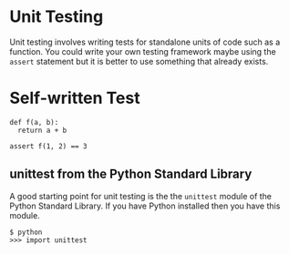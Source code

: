 # Unit Testing

Unit testing involves writing tests for standalone units of code such as a function. You could write your own testing framework maybe
using the `assert` statement but it is better to use something that already exists.


# Self-written Test

```
def f(a, b):
  return a + b
```

```
assert f(1, 2) == 3
```

## unittest from the Python Standard Library

A good starting point for  unit testing is the the `unittest` module of the Python Standard Library. If you have Python installed then you have
this module.

```
$ python
>>> import unittest
```

